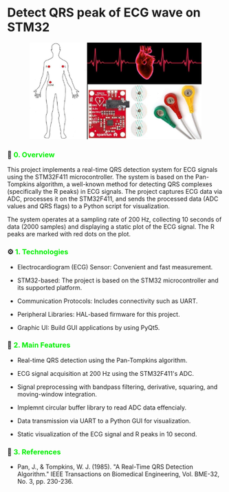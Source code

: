 <!-- <div style="text-align: center; background-color: #8F98E3; font-family: 'Trebuchet MS', Arial, sans-serif; color: white; padding: 10px; font-size: 25px; font-weight: bold; border-radius: 0 0 0 0; box-shadow: 0px 6px 8px rgba(0, 0, 0, 0.2);">
  Detect QRS peak of ECG wave on STM32y 🫁
</div> -->
# Detect QRS peak of ECG wave on STM32 

<p align="center">
  <img src="./assets/ecg_banner.jpg" alt="Project Banner" width="400" height="auto">
</p>

### 📑 <font color=Gree><b>0.</b></font> <font color=Gree> Overview </font> </br>

This project implements a real-time QRS detection system for ECG signals using the STM32F411 microcontroller. The system is based on the Pan-Tompkins algorithm, a well-known method for detecting QRS complexes (specifically the R peaks) in ECG signals. The project captures ECG data via ADC, processes it on the STM32F411, and sends the processed data (ADC values and QRS flags) to a Python script for visualization.

The system operates at a sampling rate of 200 Hz, collecting 10 seconds of data (2000 samples) and displaying a static plot of the ECG signal. The R peaks are marked with red dots on the plot.



### ⚙️ <font color=Gree><b> 1. </b></font> <font color=Gree> Technologies </font> </br>

- Electrocardiogram (ECG) Sensor: Convenient and fast measurement.

- STM32-based: The project is based on the STM32 microcontroller and its supported platform.

- Communication Protocols: Includes connectivity such as UART.

- Peripheral Libraries: HAL-based firmware for this project.

- Graphic UI: Build GUI applications by using PyQt5.

### 💽 <font color=Gree><b> 2. </b></font> <font color=Gree> Main Features </font> </br>

- Real-time QRS detection using the Pan-Tompkins algorithm.

- ECG signal acquisition at 200 Hz using the STM32F411's ADC.

- Signal preprocessing with bandpass filtering, derivative, squaring, and moving-window integration.

- Implemnt circular buffer library to read ADC data effencialy.

- Data transmission via UART to a Python GUI for visualization.

- Static visualization of the ECG signal and R peaks in 10 second.

### 📖 <font color=Gree><b> 3. </b></font> <font color=Gree> References </font> </br>

- Pan, J., & Tompkins, W. J. (1985). "A Real-Time QRS Detection Algorithm." IEEE Transactions on Biomedical Engineering, Vol. BME-32, No. 3, pp. 230-236.